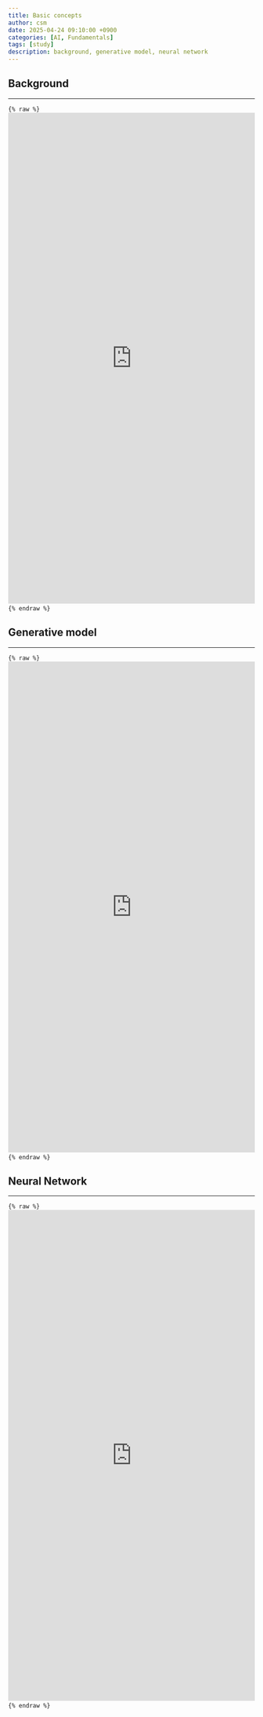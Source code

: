```yaml
---
title: Basic concepts
author: csm
date: 2025-04-24 09:10:00 +0900
categories: [AI, Fundamentals]
tags: [study]
description: background, generative model, neural network
---
```


## Background
---  
<pre><code>{% raw %} <iframe src="https://docs.google.com/gview?url=https://choisunmi00.github.io/assets/pdf/study_background.pdf&embedded=true" style="width:100%; height:1000px;" frameborder="0"> </iframe> {% endraw %}</code></pre>

## Generative model
---
<pre><code>{% raw %} <iframe src="https://docs.google.com/gview?url=https://choisunmi00.github.io/assets/pdf/study_generative_model.pdf&embedded=true" style="width:100%; height:1000px;" frameborder="0"> </iframe> {% endraw %}</code></pre>

## Neural Network
---
<pre><code>{% raw %} <iframe src="https://docs.google.com/gview?url=https://choisunmi00.github.io/assets/pdf/study_nn.pdf&embedded=true" style="width:100%; height:1000px;" frameborder="0"> </iframe> {% endraw %}</code></pre>